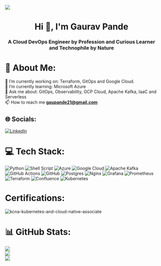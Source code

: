 [![](https://visitcount.itsvg.in/api?id=iamgauravpande&icon=2&color=6)](https://visitcount.itsvg.in)

<h1 align="center">Hi 👋, I'm Gaurav Pande</h1>
<h3 align="center">A Cloud DevOps Engineer by Profession and Curious Learner and Technophile by Nature</h3>

# 💫 About Me:
🔭 I’m currently working on: Terraform, GitOps and Google Cloud.<br>🌱 I’m currently learning: Microsoft Azure<br>💬 Ask me about: GitOps, Observability, GCP Cloud, Apache Kafka, IaaC and Serverless<br> 📫 How to reach me **gaupande21@gmail.com** <br> 

## 🌐 Socials:
[![LinkedIn](https://img.shields.io/badge/LinkedIn-%230077B5.svg?logo=linkedin&logoColor=white)](https://www.linkedin.com/in/gaurav-pande-bb1563bb/) 

# 💻 Tech Stack:
![Python](https://img.shields.io/badge/python-3670A0?style=for-the-badge&logo=python&logoColor=ffdd54) ![Shell Script](https://img.shields.io/badge/shell_script-%23121011.svg?style=for-the-badge&logo=gnu-bash&logoColor=white) ![Azure](https://img.shields.io/badge/azure-%230072C6.svg?style=for-the-badge&logo=microsoftazure&logoColor=white) ![Google Cloud](https://img.shields.io/badge/GoogleCloud-%234285F4.svg?style=for-the-badge&logo=google-cloud&logoColor=white) ![Apache Kafka](https://img.shields.io/badge/Apache%20Kafka-000?style=for-the-badge&logo=apachekafka) ![GitHub Actions](https://img.shields.io/badge/github%20actions-%232671E5.svg?style=for-the-badge&logo=githubactions&logoColor=white) ![GitHub](https://img.shields.io/badge/github-%23121011.svg?style=for-the-badge&logo=github&logoColor=white) ![Postgres](https://img.shields.io/badge/postgres-%23316192.svg?style=for-the-badge&logo=postgresql&logoColor=white) ![Nginx](https://img.shields.io/badge/nginx-%23009639.svg?style=for-the-badge&logo=nginx&logoColor=white) ![Grafana](https://img.shields.io/badge/grafana-%23F46800.svg?style=for-the-badge&logo=grafana&logoColor=white) ![Prometheus](https://img.shields.io/badge/Prometheus-E6522C?style=for-the-badge&logo=Prometheus&logoColor=white) ![Terraform](https://img.shields.io/badge/terraform-%235835CC.svg?style=for-the-badge&logo=terraform&logoColor=white) ![Confluence](https://img.shields.io/badge/confluence-%23172BF4.svg?style=for-the-badge&logo=confluence&logoColor=white) ![Kubernetes](https://img.shields.io/badge/kubernetes-%23326ce5.svg?style=for-the-badge&logo=kubernetes&logoColor=white)

# Certifications: 

![kcna-kubernetes-and-cloud-native-associate](https://github.com/iamgauravpande/iamgauravpande/assets/142805967/78bd8b94-8d10-4d61-844d-30d6da298ee1)

# 📊 GitHub Stats:
![](https://github-readme-stats.vercel.app/api?username=iamgauravpande&theme=dracula&hide_border=false&include_all_commits=true&count_private=true)<br/>
![](https://github-readme-streak-stats.herokuapp.com/?user=iamgauravpande&theme=dracula&hide_border=false)<br/>
![](https://github-readme-stats.vercel.app/api/top-langs/?username=iamgauravpande&theme=dracula&hide_border=false&include_all_commits=true&count_private=true&layout=compact)
